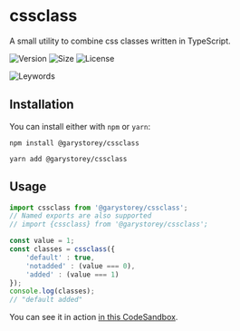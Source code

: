 # cssclass

A small utility to combine css classes written in TypeScript.

![Version](https://img.shields.io/github/package-json/v/garystorey/cssclass)
![Size](https://img.shields.io/bundlephobia/min/@garystorey/cssclass)
![License](https://img.shields.io/npm/l/@garystorey/cssclass)

![Leywords](https://img.shields.io/github/package-json/keywords/garystorey/cssclass)

## Installation

You can install either with `npm` or `yarn`:

```
npm install @garystorey/cssclass

yarn add @garystorey/cssclass
```

## Usage

```js
import cssclass from '@garystorey/cssclass';
// Named exports are also supported
// import {cssclass} from '@garystorey/cssclass';

const value = 1;
const classes = cssclass({
    'default' : true,
    'notadded' : (value === 0),
    'added' : (value === 1)
});
console.log(classes);
// "default added"

```

You can see it in action [in this CodeSandbox](https://codesandbox.io/s/cssclass-example-w1og5).

